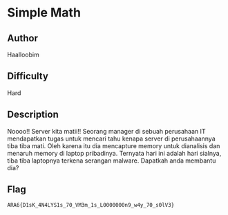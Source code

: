 # Simple Math

## Author

Haalloobim

## Difficulty

Hard

## Description

Noooo!! Server kita matii!! 
Seorang manager di sebuah perusahaan IT mendapatkan tugas untuk mencari tahu kenapa server di perusahaannya tiba tiba mati. Oleh karena itu dia mencapture memory untuk dianalisis dan menaruh memory di laptop pribadinya. Ternyata hari ini adalah hari sialnya, tiba tiba laptopnya terkena serangan malware. Dapatkah anda membantu dia? 

## Flag

```
ARA6{D1sK_4N4LYS1s_70_VM3m_1s_L0000000n9_w4y_70_s0lV3}
```